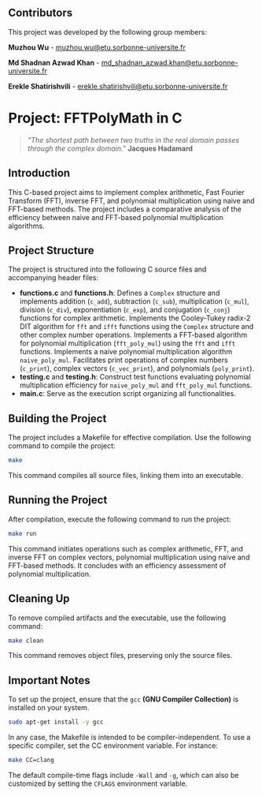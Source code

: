 ## Contributors
This project was developed by the following group members:

**Muzhou Wu** - muzhou.wu@etu.sorbonne-universite.fr

**Md Shadnan Azwad Khan** - md_shadnan_azwad.khan@etu.sorbonne-universite.fr

**Erekle Shatirishvili** - erekle.shatirishvili@etu.sorbonne-universite.fr

# Project: FFTPolyMath in C

> *"The shortest path between two truths in the real domain passes through the complex domain."*
**Jacques Hadamard**

## Introduction
This C-based project aims to implement complex arithmetic, Fast Fourier Transform (FFT), inverse FFT, and polynomial multiplication using naive and FFT-based methods. The project includes a comparative analysis of the efficiency between naive and FFT-based polynomial multiplication algorithms.

## Project Structure
The project is structured into the following C source files and accompanying header files:
- **functions.c** and **functions.h**: Defines a `Complex` structure and implements addition (`c_add`), subtraction (`c_sub`), multiplication (`c_mul`), division (`c_div`), exponentiation (`c_exp`), and conjugation (`c_conj`) functions for complex arithmetic. Implements the Cooley-Tukey radix-2 DIT algorithm for `fft` and `ifft` functions using the `Complex` structure and other complex number operations. Implements a FFT-based algorithm for polynomial multiplication (`fft_poly_mul`) using the `fft` and `ifft` functions. Implements a naive polynomial multiplication algorithm `naive_poly_mul`. Facilitates print operations of complex numbers (`c_print`), complex vectors (`c_vec_print`), and polynomials (`poly_print`).
- **testing.c** and **testing.h**: Construct test functions evaluating polynomial multiplication efficiency for `naive_poly_mul` and `fft_poly_mul` functions.
- **main.c**: Serve as the execution script organizing all functionalities.

## Building the Project
The project includes a Makefile for effective compilation. Use the following command to compile the project:
```bash
make
```
This command compiles all source files, linking them into an executable.

## Running the Project
After compilation, execute the following command to run the project:
```bash
make run
```
This command initiates operations such as complex arithmetic, FFT, and inverse FFT on complex vectors, polynomial multiplication using naive and FFT-based methods. It concludes with an efficiency assessment of polynomial multiplication.

## Cleaning Up
To remove compiled artifacts and the executable, use the following command:
```bash
make clean
```
This command removes object files, preserving only the source files.

## Important Notes
To set up the project, ensure that the `gcc` **(GNU Compiler Collection)** is installed on your system.
```bash
sudo apt-get install -y gcc
```
In any case, the Makefile is intended to be compiler-independent. To use a specific compiler, set the CC environment variable. For instance:
```bash
make CC=clang
```
The default compile-time flags include `-Wall` and `-g`, which can also be customized by setting the `CFLAGS` environment variable.
